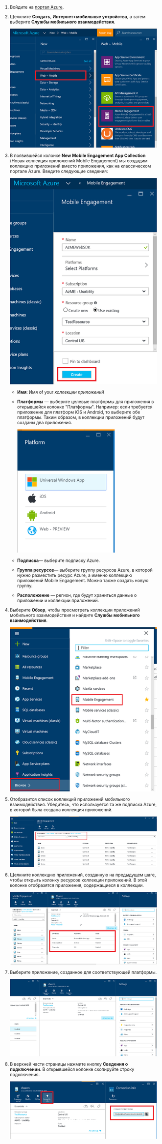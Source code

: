 
1. Войдите на [портал Azure](https://portal.azure.com).
2. Щелкните **Создать**, **Интернет+мобильные устройства**, а затем выберите **Службы мобильного взаимодействия**.
   
    ![](./media/mobile-engagement-create-app-in-portal-new/browse-azme-extension.png)
3. В появившейся колонке **New Mobile Engagement App Collection** (Новая коллекция приложений Mobile Engagement) мы создадим коллекцию приложений вместо приложения, как на классическом портале Azure. Введите следующие сведения:
   
    ![](./media/mobile-engagement-create-app-in-portal-new/new-azme-app.png)
   
   * **Имя**: Имя of your *коллекции приложений* 
   * **Платформы** — выберите целевые платформы для приложения в открывшейся колонке "Платформы". Например:  если требуется приложение для платформ iOS и Android, то выберите обе платформы. Таким образом, в коллекции приложений будут созданы два приложения. 
     
      ![](./media/mobile-engagement-create-app-in-portal-new/choose-platform.png)
   * **Подписка**— выберите подписку Azure. 
   * **Группа ресурсов**— выберите группу ресурсов Azure, в которой нужно разместить ресурс Azure, а именно коллекцию приложений Mobile Engagement. Можно также создать новую группу.  
   * **Расположение** — регион, где будут храниться данные о приложении и коллекции приложений.
4. Выберите **Обзор**, чтобы просмотреть коллекции приложений мобильного взаимодействия и найдите **Службы мобильного взаимодействия**.
   
    ![](./media/mobile-engagement-create-app-in-portal-new/browse-mobile-engagement-menu.png)
5. Отобразится список коллекций приложений мобильного взаимодействия. Убедитесь, что используется та же подписка Azure, в которой была создана коллекция приложений.
   
    ![](./media/mobile-engagement-create-app-in-portal-new/browse-mobile-engagement.png)
6. Щелкните коллекцию приложений, созданную на предыдущем шаге, чтобы открыть колонку ресурсов коллекции приложений. В этой колонке отобразятся приложения, содержащиеся в коллекции. 
   
    ![](./media/mobile-engagement-create-app-in-portal-new/mobile-engagement-app-collection.png)
7. Выберите приложение, созданное для соответствующей платформы. 
   
    ![](./media/mobile-engagement-create-app-in-portal-new/mobile-engagement-app.png)
8. В верхней части страницы нажмите кнопку **Сведения о подключении**. В открывшейся колонке скопируйте строку подключения. 
   
    ![](./media/mobile-engagement-create-app-in-portal-new/app-connection-info.png)



<!--HONumber=Nov16_HO2-->


